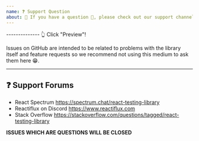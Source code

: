 ```yaml
---
name: ❓ Support Question
about: 🛑 If you have a question 💬, please check out our support channels!
---
```


-------------- 👆 Click "Preview"!

Issues on GitHub are intended to be related to problems with the library itself
and feature requests so we recommend not using this medium to ask them here 😁.

---

## ❓ Support Forums

* React Spectrum
  https://spectrum.chat/react-testing-library
* Reactiflux on Discord
  https://www.reactiflux.com
* Stack Overflow
  https://stackoverflow.com/questions/tagged/react-testing-library

**ISSUES WHICH ARE QUESTIONS WILL BE CLOSED**
